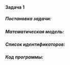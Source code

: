 #### **Задача 1** 

##### Постановка задачи: 

##### Математическая модель:
##### Список идентификаторов:
##### Код программы:

